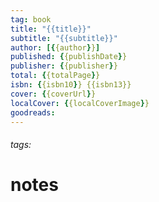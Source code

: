 ```yaml
---
tag: book
title: "{{title}}"
subtitle: "{{subtitle}}"
author: [{{author}}]
published: {{publishDate}}
publisher: {{publisher}}
total: {{totalPage}}
isbn: {{isbn10}} {{isbn13}}
cover: {{coverUrl}}
localCover: {{localCoverImage}}
goodreads: 
---
```


###### tags:

# notes
